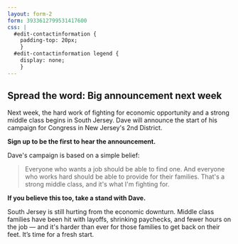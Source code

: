 ```yaml
---
layout: form-2
form: 3933612799531417600
css: |
  #edit-contactinformation {
    padding-top: 20px;
    }
  #edit-contactinformation legend {
    display: none;
    }
---
```


## Spread the word: Big announcement next week

Next week, the hard work of fighting for economic opportunity and a strong middle class begins in South Jersey. Dave will announce the start of his campaign for Congress in New Jersey's 2nd District.

**Sign up to be the first to hear the announcement.**

Dave's campaign is based on a simple belief: 

> Everyone who wants a job should be able to find one. And everyone who works hard should be able to provide for their families. That's a strong middle class, and it's what I'm fighting for.

**If you believe this too, take a stand with Dave.**

South Jersey is still hurting from the economic downturn. Middle class families have been hit with layoffs, shrinking paychecks, and fewer hours on the job — and it's harder than ever for those families to get back on their feet. It’s time for a fresh start.
